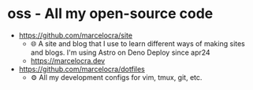 # oss - All my open-source code

- https://github.com/marcelocra/site
  - 🌐 A site and blog that I use to learn different ways of making sites and blogs. I'm using Astro on Deno Deploy since apr24
  - https://marcelocra.dev
- https://github.com/marcelocra/dotfiles
  - ⚙️ All my development configs for vim, tmux, git, etc.
